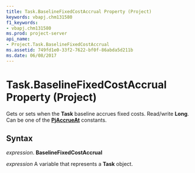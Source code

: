 ```yaml
---
title: Task.BaselineFixedCostAccrual Property (Project)
keywords: vbapj.chm131580
f1_keywords:
- vbapj.chm131580
ms.prod: project-server
api_name:
- Project.Task.BaselineFixedCostAccrual
ms.assetid: 749fd1e0-33f2-7622-bf0f-86abda5d211b
ms.date: 06/08/2017
---
```



# Task.BaselineFixedCostAccrual Property (Project)

Gets or sets when the  **Task** baseline accrues fixed costs. Read/write **Long**. Can be one of the **[PjAccrueAt](pjaccrueat-enumeration-project.md)** constants.


## Syntax

 _expression_. **BaselineFixedCostAccrual**

 _expression_ A variable that represents a **Task** object.


